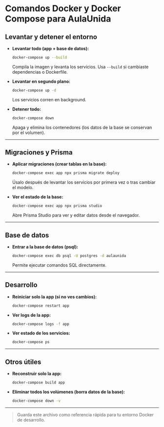# Comandos Docker y Docker Compose para AulaUnida

## Levantar y detener el entorno

- **Levantar todo (app + base de datos):**
  ```sh
  docker-compose up --build
  ```
  Compila la imagen y levanta los servicios. Usa `--build` si cambiaste dependencias o Dockerfile.

- **Levantar en segundo plano:**
  ```sh
  docker-compose up -d
  ```
  Los servicios corren en background.

- **Detener todo:**
  ```sh
  docker-compose down
  ```
  Apaga y elimina los contenedores (los datos de la base se conservan por el volumen).

---

## Migraciones y Prisma

- **Aplicar migraciones (crear tablas en la base):**
  ```sh
  docker-compose exec app npx prisma migrate deploy
  ```
  Úsalo después de levantar los servicios por primera vez o tras cambiar el modelo.

- **Ver el estado de la base:**
  ```sh
  docker-compose exec app npx prisma studio
  ```
  Abre Prisma Studio para ver y editar datos desde el navegador.

---

## Base de datos

- **Entrar a la base de datos (psql):**
  ```sh
  docker-compose exec db psql -U postgres -d aulaunida
  ```
  Permite ejecutar comandos SQL directamente.

---

## Desarrollo

- **Reiniciar solo la app (si no ves cambios):**
  ```sh
  docker-compose restart app
  ```

- **Ver logs de la app:**
  ```sh
  docker-compose logs -f app
  ```

- **Ver estado de los servicios:**
  ```sh
  docker-compose ps
  ```

---

## Otros útiles

- **Reconstruir solo la app:**
  ```sh
  docker-compose build app
  ```

- **Eliminar todos los volúmenes (borra datos de la base):**
  ```sh
  docker-compose down -v
  ```

---

> Guarda este archivo como referencia rápida para tu entorno Docker de desarrollo.
